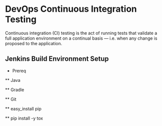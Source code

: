 # DevOps Continuous Integration Testing

Continuous integration (CI) testing is the act of running tests that validate a full application environment on a continual basis — i.e. when any change is proposed to the application. 

## Jenkins Build Environment Setup

* Prereq

** Java

** Gradle

** Git

** easy_install pip

** pip install -y tox
